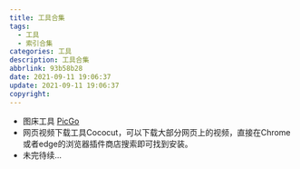 ```yaml
---
title: 工具合集
tags:
  - 工具
  - 索引合集
categories: 工具
description: 工具合集
abbrlink: 93b58b28
date: 2021-09-11 19:06:37
update: 2021-09-11 19:06:37
copyright:
---
```

- 图床工具 [PicGo](https://github.com/Molunerfinn/PicGo/releases)
- 网页视频下载工具Cococut，可以下载大部分网页上的视频，直接在Chrome或者edge的浏览器插件商店搜索即可找到安装。
- 未完待续...